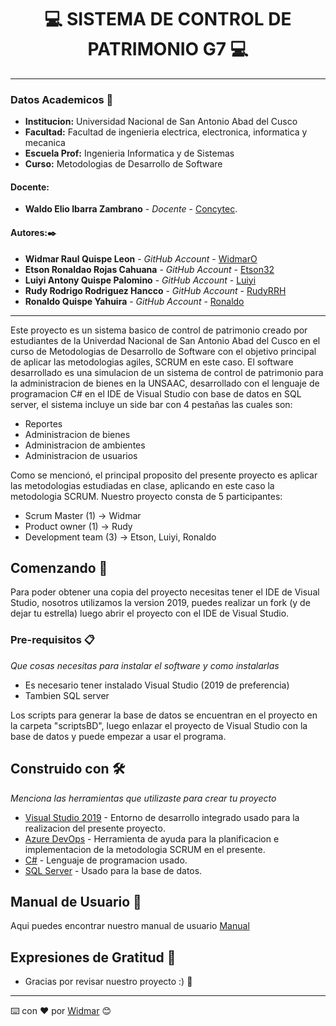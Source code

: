# **<center> 💻 SISTEMA DE CONTROL DE PATRIMONIO G7 💻 </center>**

---

### Datos Academicos 📖

- **Institucion:** Universidad Nacional de San Antonio Abad del Cusco
- **Facultad:** Facultad de ingenieria electrica, electronica, informatica y mecanica
- **Escuela Prof:** Ingenieria Informatica y de Sistemas
- **Curso:** Metodologias de Desarrollo de Software

#### Docente:

- **Waldo Elio Ibarra Zambrano** - _Docente_ - [Concytec](http://directorio.concytec.gob.pe/appDirectorioCTI/VerDatosInvestigador.do;jsessionid=baf9a6611326179e12a91c357d43?id_investigador=15842).

#### Autores:✒️

- **Widmar Raul Quispe Leon** - _GitHub Account_ - [WidmarO](https://github.com/WidmarO)
- **Etson Ronaldao Rojas Cahuana** - _GitHub Account_ - [Etson32](https://github.com/etson32)
- **Luiyi Antony Quispe Palomino** - _GitHub Account_ - [Luiyi](https://github.com/blablabla115)
- **Rudy Rodrigo Rodriguez Hancco** - _GitHub Account_ - [RudyRRH](https://github.com/RudyRRH)
- **Ronaldo Quispe Yahuira** - _GitHub Account_ - [Ronaldo](https://github.com/ronaldoQY)

---

Este proyecto es un sistema basico de control de patrimonio creado por estudiantes de la Univerdad Nacional de San Antonio Abad del Cusco en el curso de Metodologias de Desarrollo de Software con el objetivo principal de aplicar las metodologias agiles, SCRUM en este caso. El software desarrollado es una simulacion de un sistema de control de patrimonio para la administracion de bienes en la UNSAAC, desarrollado con el lenguaje de programacion C# en el IDE de Visual Studio con base de datos en SQL server, el sistema incluye un side bar con 4 pestañas las cuales son:

- Reportes
- Administracion de bienes
- Administracion de ambientes
- Administracion de usuarios

Como se mencionó, el principal proposito del presente proyecto es aplicar las metodologias estudiadas en clase, aplicando en este caso la metodologia SCRUM.
Nuestro proyecto consta de 5 participantes:

- Scrum Master (1) → Widmar
- Product owner (1) → Rudy
- Development team (3) → Etson, Luiyi, Ronaldo

## Comenzando 🚀

Para poder obtener una copia del proyecto necesitas tener el IDE de Visual Studio, nosotros utilizamos la version 2019, puedes realizar un fork (y de dejar tu estrella) luego abrir el proyecto con el IDE de Visual Studio.

### Pre-requisitos 📋

_Que cosas necesitas para instalar el software y como instalarlas_

- Es necesario tener instalado Visual Studio (2019 de preferencia)
- Tambien SQL server

Los scripts para generar la base de datos se encuentran en el proyecto en la carpeta "scriptsBD", luego enlazar el proyecto de Visual Studio con la base de datos y puede empezar a usar el programa.

## Construido con 🛠️

_Menciona las herramientas que utilizaste para crear tu proyecto_

- [Visual Studio 2019](https://visualstudio.microsoft.com/es/vs/) - Entorno de desarrollo integrado usado para la realizacion del presente proyecto.
- [Azure DevOps](https://azure.microsoft.com/es-es/services/devops/) - Herramienta de ayuda para la planificacion e implementacion de la metodologia SCRUM en el presente.
- [C#](https://rometools.github.io/rome/) - Lenguaje de programacion usado.
- [SQL Server](https://rometools.github.io/rome/) - Usado para la base de datos.

## Manual de Usuario 📖

Aqui puedes encontrar nuestro manual de usuario [Manual](https://github.com/tu/proyecto/wiki)

## Expresiones de Gratitud 🎁

- Gracias por revisar nuestro proyecto :) 📢

---

⌨️ con ❤️ por [Widmar](https://github.com/WidmarO) 😊
